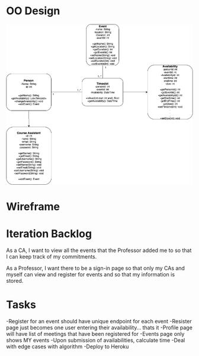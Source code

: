 # OO Design
<img src="/docs/UMLIteration2.png" />

# Wireframe 

# Iteration Backlog

As a CA, I want to view all the events that the Professor added me to so that I can keep track of my commitments.

As a Professor, I want there to be a sign-in page so that only my CAs and myself can view and register for events and so that my information is stored.

# Tasks

-Register for an event should have unique endpoint for each event
-Resister page just becomes one user entering their availability… thats it
-Profile page will have list of meetings that have been registered for
-Events page only shows MY events
-Upon submission of availabilities, calculate time
-Deal with edge cases with algorithm
-Deploy to Heroku
